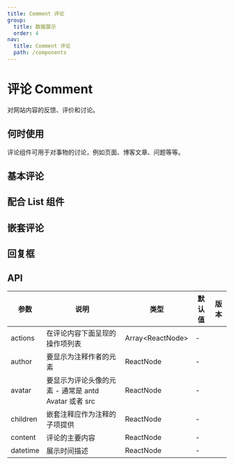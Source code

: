 ```yaml
---
title: Comment 评论
group:
  title: 数据展示
  order: 4
nav:
  title: Comment 评论
  path: /components
--- 
```


# 评论 Comment

对网站内容的反馈、评价和讨论。

## 何时使用

评论组件可用于对事物的讨论，例如页面、博客文章、问题等等。

## 基本评论

<code src="./demos/basic.tsx"></code>

## 配合 List 组件

<code src="./demos/list.tsx"></code>

## 嵌套评论

<code src="./demos/nested.tsx"></code>

## 回复框

<code src="./demos/editor.tsx"></code>

## API

| 参数     | 说明                                                 | 类型                | 默认值 | 版本 |
| -------- | ---------------------------------------------------- | ------------------- | ------ | ---- |
| actions  | 在评论内容下面呈现的操作项列表                       | Array&lt;ReactNode> | -      |      |
| author   | 要显示为注释作者的元素                               | ReactNode           | -      |      |
| avatar   | 要显示为评论头像的元素 - 通常是 antd Avatar 或者 src | ReactNode           | -      |      |
| children | 嵌套注释应作为注释的子项提供                         | ReactNode           | -      |      |
| content  | 评论的主要内容                                       | ReactNode           | -      |      |
| datetime | 展示时间描述                                         | ReactNode           | -      |      |
